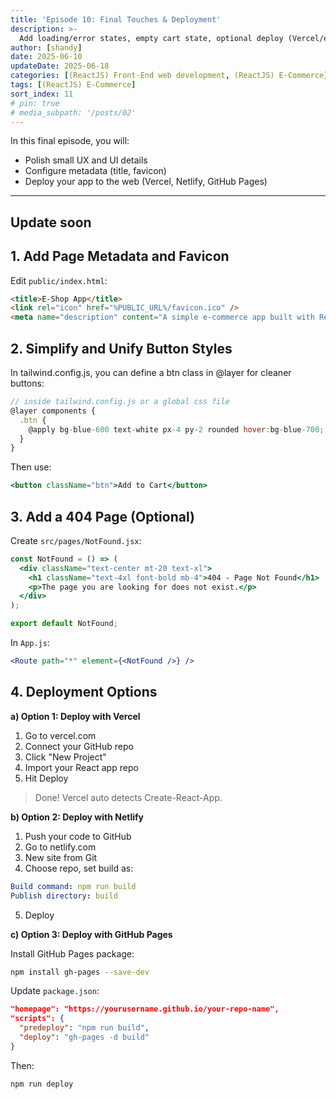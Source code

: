 ```yaml
---
title: 'Episode 10: Final Touches & Deployment'
description: >-
  Add loading/error states, empty cart state, optional deploy (Vercel/etc.)
author: [shandy]
date: 2025-06-10
updateDate: 2025-06-18
categories: [(ReactJS) Front-End web development, (ReactJS) E-Commerce]
tags: [(ReactJS) E-Commerce]
sort_index: 11
# pin: true
# media_subpath: '/posts/02'
---
```


In this final episode, you will:
- Polish small UX and UI details
- Configure metadata (title, favicon)
- Deploy your app to the web (Vercel, Netlify, GitHub Pages)

---

## Update soon

## 1. Add Page Metadata and Favicon

Edit `public/index.html`:

```html
<title>E-Shop App</title>
<link rel="icon" href="%PUBLIC_URL%/favicon.ico" />
<meta name="description" content="A simple e-commerce app built with React and Tailwind CSS." />
```

## 2. Simplify and Unify Button Styles
In tailwind.config.js, you can define a btn class in @layer for cleaner buttons:

```js
// inside tailwind.config.js or a global css file
@layer components {
  .btn {
    @apply bg-blue-600 text-white px-4 py-2 rounded hover:bg-blue-700;
  }
}
```

Then use:

```jsx
<button className="btn">Add to Cart</button>
```

## 3. Add a 404 Page (Optional)
Create `src/pages/NotFound.jsx`:

```jsx
const NotFound = () => (
  <div className="text-center mt-20 text-xl">
    <h1 className="text-4xl font-bold mb-4">404 - Page Not Found</h1>
    <p>The page you are looking for does not exist.</p>
  </div>
);

export default NotFound;
```

In `App.js`:
```jsx
<Route path="*" element={<NotFound />} />
```
## 4. Deployment Options
**a) Option 1: Deploy with Vercel**
1. Go to vercel.com
2. Connect your GitHub repo
3. Click "New Project"
4. Import your React app repo
5. Hit Deploy

> Done! Vercel auto detects Create-React-App.

**b) Option 2: Deploy with Netlify**

1. Push your code to GitHub
2. Go to netlify.com
3. New site from Git
4. Choose repo, set build as:

```yaml
Build command: npm run build
Publish directory: build
```

5. Deploy

**c) Option 3: Deploy with GitHub Pages**

Install GitHub Pages package:

```bash
npm install gh-pages --save-dev
```

Update `package.json`:

```json
"homepage": "https://yourusername.github.io/your-repo-name",
"scripts": {
  "predeploy": "npm run build",
  "deploy": "gh-pages -d build"
}
```
Then:

```bash
npm run deploy
```